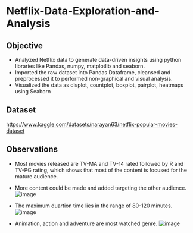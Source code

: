 # Netflix-Data-Exploration-and-Analysis

## Objective
* Analyzed Netflix data to generate data-driven insights using python libraries like Pandas, numpy, matplotlib and seaborn.
* Imported the raw dataset into Pandas Dataframe, cleansed and preprocessed it to performed non-graphical and visual analysis.
* Visualized the data as displot, countplot, boxplot, pairplot, heatmaps using Seaborn

## Dataset 
https://www.kaggle.com/datasets/narayan63/netflix-popular-movies-dataset

## Observations 
* Most movies released are TV-MA and TV-14 rated followed by R and TV-PG rating, which shows that most of the content is focused for the mature audience.
* More content could be made and added targeting the other audience.
  ![image](https://github.com/RajkumariDaur11/Netflix-Data-Exploration-and-Analysis/assets/114231752/2d36d0f0-fcdc-41a8-af6c-a0ddcd81f751)

* The maximum duartion time lies in the range of 80-120 minutes.
  ![image](https://github.com/RajkumariDaur11/Netflix-Data-Exploration-and-Analysis/assets/114231752/4072f2f6-e3c9-45c9-8b00-d89e531d8225)

* Animation, action and adventure are most watched genre.
  ![image](https://github.com/RajkumariDaur11/Netflix-Data-Exploration-and-Analysis/assets/114231752/bb40020b-1e5f-4a81-9036-e7846c4fa630)

